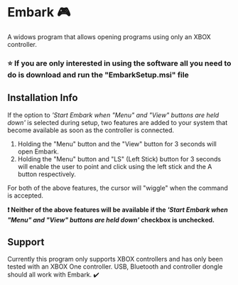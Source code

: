 # Embark :video_game:
A widows program that allows opening programs using only an XBOX controller.

### :star: If you are only interested in using the software all you need to do is download and run the "EmbarkSetup.msi" file

## Installation Info
If the option to *'Start Embark when "Menu" and "View" buttons are held down'* is selected during setup, two features are added to your system that become available as soon as the controller is connected.
   1. Holding the "Menu" button and the "View" button for 3 seconds will open Embark.
   2. Holding the "Menu" button and "LS" (Left Stick) button for 3 seconds will enable the user to point and click using the left stick and the A button respectively.

For both of the above features, the cursor will "wiggle" when the command is accepted.

**:exclamation: Neither of the above features will be available if the *'Start Embark when "Menu" and "View" buttons are held down'* checkbox is unchecked.**

## Support
Currently this program only supports XBOX controllers and has only been tested with an XBOX One controller. USB, Bluetooth and controller dongle should all work with Embark. :heavy_check_mark:
